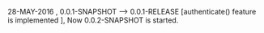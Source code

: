 28-MAY-2016 , 0.0.1-SNAPSHOT --> 0.0.1-RELEASE [authenticate() feature is implemented ], Now 0.0.2-SNAPSHOT is started.
